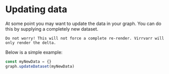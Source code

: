 # Updating data
At some point you may want to update the data in your graph. You can do this by supplying a completely new dataset. 

`Do not worry! This will not force a complete re-render. Virrvarr will only render the delta.`

Below is a simple example:
```javascript
const myNewData = {}
graph.updateDataset(myNewData)
```